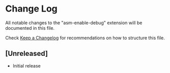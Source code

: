 # Change Log

All notable changes to the "asm-enable-debug" extension will be documented in this file.

Check [Keep a Changelog](http://keepachangelog.com/) for recommendations on how to structure this file.

## [Unreleased]

- Initial release